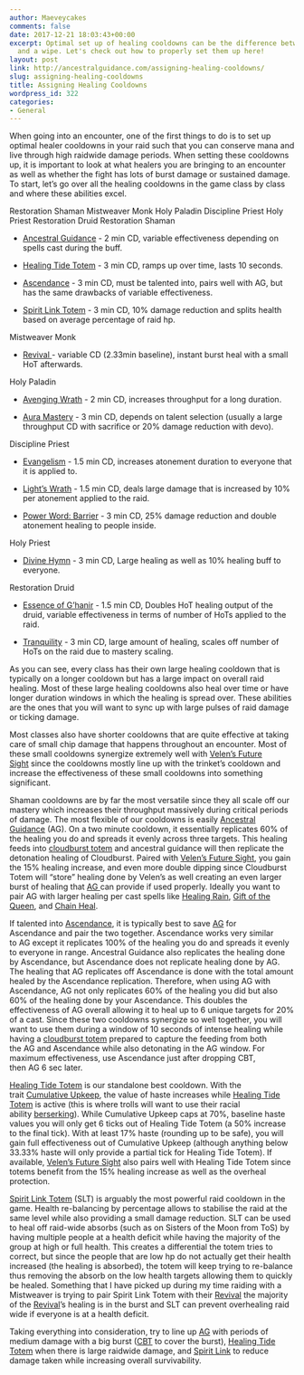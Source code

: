 ```yaml
---
author: Maeveycakes
comments: false
date: 2017-12-21 18:03:43+00:00
excerpt: Optimal set up of healing cooldowns can be the difference between a kill
  and a wipe. Let's check out how to properly set them up here!
layout: post
link: http://ancestralguidance.com/assigning-healing-cooldowns/
slug: assigning-healing-cooldowns
title: Assigning Healing Cooldowns
wordpress_id: 322
categories:
- General
---
```


When going into an encounter, one of the first things to do is to set up optimal healer cooldowns in your raid such that you can conserve mana and live through high raidwide damage periods. When setting these cooldowns up, it is important to look at what healers you are bringing to an encounter as well as whether the fight has lots of burst damage or sustained damage. To start, let’s go over all the healing cooldowns in the game class by class and where these abilities excel.

Restoration Shaman
Mistweaver Monk
Holy Paladin
Discipline Priest
Holy Priest
Restoration Druid
Restoration Shaman



 	
  * [Ancestral Guidance](http://www.wowhead.com/spell=108281/) - 2 min CD, variable effectiveness depending on spells cast during the buff.

 	
  * [Healing Tide Totem](http://www.wowhead.com/spell=108280/) - 3 min CD, ramps up over time, lasts 10 seconds.

 	
  * [Ascendance](http://www.wowhead.com/spell=114052) - 3 min CD, must be talented into, pairs well with AG, but has the same drawbacks of variable effectiveness.

 	
  * [Spirit Link Totem](http://www.wowhead.com/spell=98008) - 3 min CD, 10% damage reduction and splits health based on average percentage of raid hp.


Mistweaver Monk

 	
  * [Revival ](http://www.wowhead.com/spell=115310)- variable CD (2.33min baseline), instant burst heal with a small HoT afterwards.


Holy Paladin

 	
  * [Avenging Wrath](http://www.wowhead.com/spell=31884) - 2 min CD, increases throughput for a long duration.

 	
  * [Aura Mastery](http://www.wowhead.com/spell=31821/) - 3 min CD, depends on talent selection (usually a large throughput CD with sacrifice or 20% damage reduction with devo).


Discipline Priest

 	
  * [Evangelism](http://www.wowhead.com/spell=246287/evangelism) - 1.5 min CD, increases atonement duration to everyone that it is applied to.

 	
  * [Light’s Wrath](http://www.wowhead.com/spell=207946/lights-wrath) - 1.5 min CD, deals large damage that is increased by 10% per atonement applied to the raid.

 	
  * [Power Word: Barrier](http://www.wowhead.com/spell=62618/power-word-barrier) - 3 min CD, 25% damage reduction and double atonement healing to people inside.


Holy Priest

 	
  * [Divine Hymn](http://www.wowhead.com/spell=64843/divine-hymn) - 3 min CD, Large healing as well as 10% healing buff to everyone.


Restoration Druid

 	
  * [Essence of G’hanir](http://www.wowhead.com/spell=208253/essence-of-ghanir) - 1.5 min CD, Doubles HoT healing output of the druid, variable effectiveness in terms of number of HoTs applied to the raid.

 	
  * [Tranquility](http://www.wowhead.com/spell=740/tranquility) - 3 min CD, large amount of healing, scales off number of HoTs on the raid due to mastery scaling.


As you can see, every class has their own large healing cooldown that is typically on a longer cooldown but has a large impact on overall raid healing. Most of these large healing cooldowns also heal over time or have longer duration windows in which the healing is spread over. These abilities are the ones that you will want to sync up with large pulses of raid damage or ticking damage.

Most classes also have shorter cooldowns that are quite effective at taking care of small chip damage that happens throughout an encounter. Most of these small cooldowns synergize extremely well with [Velen’s Future Sight](http://www.wowhead.com/item=144258/) since the cooldowns mostly line up with the trinket’s cooldown and increase the effectiveness of these small cooldowns into something significant.

Shaman cooldowns are by far the most versatile since they all scale off our mastery which increases their throughput massively during critical periods of damage. The most flexible of our cooldowns is easily [Ancestral Guidance](http://www.wowhead.com/spell=108281/) (AG). On a two minute cooldown, it essentially replicates 60% of the healing you do and spreads it evenly across three targets. This healing feeds into [cloudburst totem](http://www.wowhead.com/spell=157153/) and ancestral guidance will then replicate the detonation healing of Cloudburst. Paired with [Velen’s Future Sight](http://www.wowhead.com/item=144258/), you gain the 15% healing increase, and even more double dipping since Cloudburst Totem will “store” healing done by Velen’s as well creating an even larger burst of healing that [AG ](http://www.wowhead.com/spell=108281/)can provide if used properly. Ideally you want to pair AG with larger healing per cast spells like [Healing Rain](http://www.wowhead.com/spell=73920/), [Gift of the Queen](http://www.wowhead.com/spell=207778/), and [Chain Heal](http://www.wowhead.com/spell=1064/).

If talented into [Ascendance](http://www.wowhead.com/spell=114052), it is typically best to save [AG](http://www.wowhead.com/spell=108281) for Ascendance and pair the two together. Ascendance works very similar to AG except it replicates 100% of the healing you do and spreads it evenly to everyone in range. Ancestral Guidance also replicates the healing done by Ascendance, but Ascendance does not replicate healing done by AG. The healing that AG replicates off Ascendance is done with the total amount healed by the Ascendance replication. Therefore, when using AG with Ascendance, AG not only replicates 60% of the healing you did but also 60% of the healing done by your Ascendance. This doubles the effectiveness of AG overall allowing it to heal up to 6 unique targets for 20% of a cast. Since these two cooldowns synergize so well together, you will want to use them during a window of 10 seconds of intense healing while having a [cloudburst totem](http://www.wowhead.com/spell=157153) prepared to capture the feeding from both the AG and Ascendance while also detonating in the AG window. For maximum effectiveness, use Ascendance just after dropping CBT, then AG 6 sec later.

[Healing Tide Totem](http://www.wowhead.com/spell=108280/) is our standalone best cooldown. With the trait [Cumulative Upkeep](http://www.wowhead.com/spell=207362/), the value of haste increases while [Healing Tide Totem](http://www.wowhead.com/spell=108280/) is active (this is where trolls will want to use their racial ability [berserking](http://www.wowhead.com/spell=26297/)). While Cumulative Upkeep caps at 70%, baseline haste values you will only get 6 ticks out of Healing Tide Totem (a 50% increase to the final tick). With at least 17% haste (rounding up to be safe), you will gain full effectiveness out of Cumulative Upkeep (although anything below 33.33% haste will only provide a partial tick for Healing Tide Totem). If available, [Velen’s Future Sight](http://www.wowhead.com/item=144258/) also pairs well with Healing Tide Totem since totems benefit from the 15% healing increase as well as the overheal protection.

[Spirit Link Totem](http://www.wowhead.com/spell=98008) (SLT) is arguably the most powerful raid cooldown in the game. Health re-balancing by percentage allows to stabilise the raid at the same level while also providing a small damage reduction. SLT can be used to heal off raid-wide absorbs (such as on Sisters of the Moon from ToS) by having multiple people at a health deficit while having the majority of the group at high or full health. This creates a differential the totem tries to correct, but since the people that are low hp do not actually get their health increased (the healing is absorbed), the totem will keep trying to re-balance thus removing the absorb on the low health targets allowing them to quickly be healed. Something that I have picked up during my time raiding with a Mistweaver is trying to pair Spirit Link Totem with their [Revival](http://www.wowhead.com/spell=115310) the majority of the [Revival](http://www.wowhead.com/spell=115310)’s healing is in the burst and SLT can prevent overhealing raid wide if everyone is at a health deficit.

Taking everything into consideration, try to line up [AG](http://www.wowhead.com/spell=108281/) with periods of medium damage with a big burst ([CBT](http://www.wowhead.com/spell=157153/) to cover the burst), [Healing Tide Totem](http://www.wowhead.com/spell=108280/) when there is large raidwide damage, and [Spirit Link](http://www.wowhead.com/spell=98008) to reduce damage taken while increasing overall survivability.
